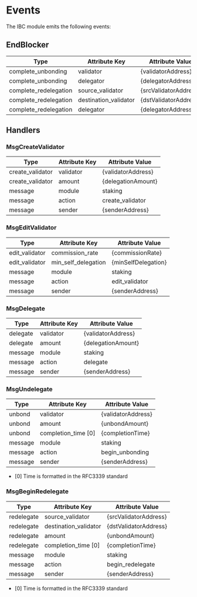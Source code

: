 <!--
order: 6
-->

# Events

The IBC module emits the following events:

## EndBlocker

| Type                  | Attribute Key         | Attribute Value       |
|-----------------------|-----------------------|-----------------------|
| complete_unbonding    | validator             | {validatorAddress}    |
| complete_unbonding    | delegator             | {delegatorAddress}    |
| complete_redelegation | source_validator      | {srcValidatorAddress} |
| complete_redelegation | destination_validator | {dstValidatorAddress} |
| complete_redelegation | delegator             | {delegatorAddress}    |

## Handlers

### MsgCreateValidator

| Type             | Attribute Key | Attribute Value    |
|------------------|---------------|--------------------|
| create_validator | validator     | {validatorAddress} |
| create_validator | amount        | {delegationAmount} |
| message          | module        | staking            |
| message          | action        | create_validator   |
| message          | sender        | {senderAddress}    |

### MsgEditValidator

| Type           | Attribute Key       | Attribute Value     |
|----------------|---------------------|---------------------|
| edit_validator | commission_rate     | {commissionRate}    |
| edit_validator | min_self_delegation | {minSelfDelegation} |
| message        | module              | staking             |
| message        | action              | edit_validator      |
| message        | sender              | {senderAddress}     |

### MsgDelegate

| Type     | Attribute Key | Attribute Value    |
|----------|---------------|--------------------|
| delegate | validator     | {validatorAddress} |
| delegate | amount        | {delegationAmount} |
| message  | module        | staking            |
| message  | action        | delegate           |
| message  | sender        | {senderAddress}    |

### MsgUndelegate

| Type    | Attribute Key       | Attribute Value    |
|---------|---------------------|--------------------|
| unbond  | validator           | {validatorAddress} |
| unbond  | amount              | {unbondAmount}     |
| unbond  | completion_time [0] | {completionTime}   |
| message | module              | staking            |
| message | action              | begin_unbonding    |
| message | sender              | {senderAddress}    |

* [0] Time is formatted in the RFC3339 standard

### MsgBeginRedelegate

| Type       | Attribute Key         | Attribute Value       |
|------------|-----------------------|-----------------------|
| redelegate | source_validator      | {srcValidatorAddress} |
| redelegate | destination_validator | {dstValidatorAddress} |
| redelegate | amount                | {unbondAmount}        |
| redelegate | completion_time [0]   | {completionTime}      |
| message    | module                | staking               |
| message    | action                | begin_redelegate      |
| message    | sender                | {senderAddress}       |

* [0] Time is formatted in the RFC3339 standard
